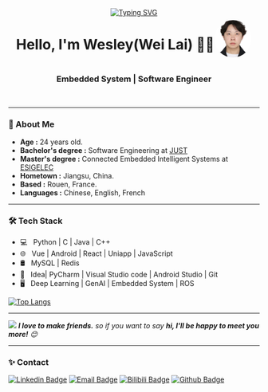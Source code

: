 

<!-- dynamic typing effect  -->
  <div align="center">
    <a href="#">
      <img src="https://readme-typing-svg.demolab.com?font=Fira+Code&pause=1000&width=435&lines=println(%22Hello%2C%20World%22);@We51ey&center=true&size=27" alt="Typing SVG" />
    </a>
    
  </div>


<div style="display: flex; justify-content: center; align-items: center;">
  <div> 
    <h1> Hello, I'm Wesley(Wei Lai) 👨‍💻 </h1>
  </div>
  <div>
    <img src="./avtor.jpeg" alt="Typing SVG" style="width: 75px; border-radius: 50%;  solid #000;" />
  </div>
</div>
<h3 align="center">  Embedded System | Software Engineer </h3> <br>

---------------------------------------------------------------------------------------------------------------------------------------------------------------------------------
### 🤔 About Me
- **Age :** 24 years old.
- **Bachelor's degree :** Software Engineering at [JUST](http://www.just.edu.cn)
- **Master's degree :** Connected Embedded Intelligent Systems at [ESIGELEC](https://www.esigelec.fr/fr)
- **Hometown :** Jiangsu, China.
- **Based :** Rouen, France.
- **Languages :** Chinese, English, French

---------------------------------------------------------------------------------------------------------------------------------------------------------------------------------



### 🛠 Tech Stack
- 💻 &nbsp; Python | C | Java | C++  
- 🌐 &nbsp; Vue | Android | React | Uniapp | JavaScript 
- 🛢 &nbsp;  MySQL | Redis
- 🔧 &nbsp; Idea| PyCharm | Visual Studio code | Android Studio | Git
- 🖥 &nbsp; Deep Learning | GenAI | Embedded System | ROS

[![Top Langs](https://github-readme-stats.vercel.app/api/top-langs/?username=we51ey&title_color=2257EA&bg_color=f7f7f7&hide=html,css)](https://github.com/we51ey/github-readme-stats)



---------------------------------------------------------------------------------------------------------------------------------------------------------------------------------



<img src="https://media.giphy.com/media/LnQjpWaON8nhr21vNW/giphy.gif" width="60"> <em><b>I love to make friends.</b> so if you want to say <b>hi, I'll be happy to meet you more!</b> 😊</em>



-------------------------------------------------------------------------------------------------------------------------------------------------------------------------------
### ✨ Contact 

[![Linkedin Badge](https://img.shields.io/badge/-linked-blue?style=flat-square&logo=Linkedin&logoColor=white)](https://www.linkedin.com/in/we51ey/) [![Email Badge](https://img.shields.io/badge/-Email-c14438?style=flat-square&logo=Gmail&logoColor=white&link=mailto:yaronhuang@foxmail.com)](mailto:wl979159265@gmail.com) [![Bilibili Badge](https://img.shields.io/badge/-BiliBili-D14970?style=flat-square&logo=Bilibili&logoColor=white&link=https://space.bilibili.com/7708412)](https://space.bilibili.com/34427230?spm_id_from=333.337.0.02) [![Github Badge](https://img.shields.io/badge/-Github-232323?style=flat-square&logo=Github&logoColor=white&link=https://space.bilibili.com/7708412)](https://github.com/we51ey)




